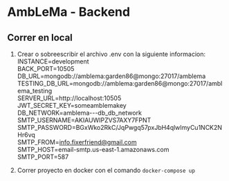 # AmbLeMa - Backend
## Correr en local
1. Crear o sobreescribir el archivo .env con la siguiente informacion:  
INSTANCE=development  
BACK_PORT=10505  
DB_URL=mongodb://amblema:garden86@mongo:27017/amblema  
TESTING_DB_URL=mongodb://amblema:garden86@mongo:27017/amblema_testing  
SERVER_URL=http://localhost:10505  
JWT_SECRET_KEY=someamblemakey  
DB_NETWORK=amblema---db_db_network  
SMTP_USERNAME=AKIAUWIPZVS7AXY7FPNT  
SMTP_PASSWORD=BGxWko2RkC/JqPwgq57pxJbH4qlwlmyCu1NCK2NHr6vq  
SMTP_FROM=info.fixerfriend@gmail.com  
SMTP_HOST=email-smtp.us-east-1.amazonaws.com  
SMTP_PORT=587  

2. Correr proyecto en docker con el comando `docker-compose up`   
